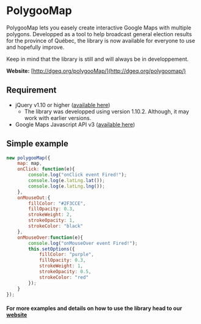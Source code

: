 PolygooMap
=========

PolygooMap lets you easely create interactive Google Maps with multiple polygons. Developped as a tool to help broadcast general election results for the province of Québec, the library is now available for everyone to use and hopefully improve.

Keep in mind that the library is still and will always be in developpement.

**Website:** [http://dgeq.org/polygooMap/](http://dgeq.org/polygoomap/)

Requirement
---------

* jQuery v1.10 or higher ([available here](https://developers.google.com/speed/libraries/devguide#jquery))
  * The library was developped using version 1.10.2. Although, it may work with earlier versions.
* Google Maps Javascript API v3 ([available here](https://developers.google.com/maps/documentation/javascript/))

Simple example
---------

```javascript
new polygooMap({
	map: map,
	onClick: function(e){
		console.log("onClick event Fired!");
		console.log(e.latLng.lat());
		console.log(e.latLng.lng());
	},
	onMouseOut:{
		fillColor: "#2F3CCE",
		fillOpacity: 0.3,
		strokeWeight: 2,
		strokeOpacity: 1,
		strokeColor: "black"
	},
	onMouseOver:function(e){
		console.log("onMouseOver event Fired!");
		this.setOptions({
			fillColor: "purple",
			fillOpacity: 0.3,
			strokeWeight: 1,
			strokeOpacity: 0.5,
			strokeColor: "red"
		});
	}
});
```

#### For more examples and details on how to use the library head to our [website](http://dgeq.org/polygoomap/)
